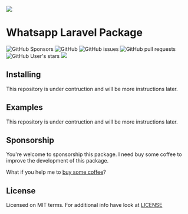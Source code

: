 ![](http://brtechsistemas.com.br/storage/imagens/buyacoffe.png)

# Whatsapp Laravel Package

![GitHub Sponsors](https://img.shields.io/github/sponsors/braiani)
![GitHub](https://img.shields.io/github/license/braiani/whatsapp-laravel?color=green)
![GitHub issues](https://img.shields.io/github/issues/braiani/whatsapp-laravel)
![GitHub pull requests](https://img.shields.io/github/issues-pr/braiani/whatsapp-laravel)
![GitHub User's stars](https://img.shields.io/github/stars/braiani?affiliations=OWNER%2CCOLLABORATOR%2CORGANIZATION_MEMBER&style=social)
![](https://img.shields.io/static/v1?logo=instagram&label=Instagram&message=@Brtechsistemas&style=social)

## Installing

This repository is under contruction and will be more instructions later.

## Examples

This repository is under contruction and will be more instructions later.

## Sponsorship

You're welcome to sponsorship this package. I need buy some coffee to improve the development of this package.

What if you help me to [buy some coffee](https://www.buymeacoffee.com/felipebraiani)?

## License

Licensed on MIT terms. For additional info have look at [LICENSE](LICENSE)